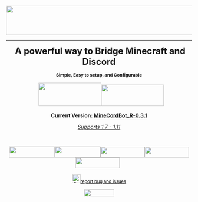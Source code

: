 <p align = "center">
  <img src="https://media-elerium.cursecdn.com/attachments/143/990/header-mcb.png" alt="" width="690" height="79" />
</p>
<hr />
<p align = "center">
  <span style="font-size: 24px;">&nbsp;<strong>A powerful way to&nbsp;Bridge Minecraft and Discord</strong></span>
</p>
<p align = "center">
  <span style="font-size: 12px;"><b>Simple, Easy to setup, and Configurable</b></span>
</p>
<p align = "center">&nbsp; &nbsp;<a href="https://github.com/CyR1en/MineCordBot"><img src="http://developersnation.info/wp-content/uploads/2016/04/GitHub-Banner-Developers-Nation.png" alt="" width="170" height="63" /></a><a href="https://discord.gg/rEK5XmV"><img src="https://discordapp.com/assets/fc0b01fe10a0b8c602fb0106d8189d9b.png" alt="" width="170" height="58" /></a></p>
<p align = "center"><b>Current Version: <a title="R-0.3.1" href="https://dev.bukkit.org/projects/minecordbot-bukkit/files/2352845">MineCordBot_R-0.3.1</a></b></p>
<p align = "center"><span style="text-decoration: underline;"><em>Supports 1.7 - 1.11</em></span></p>
<p align = "center">&nbsp;</p>
<p align = "center"><span style="text-decoration: underline;"><em><a title="i" href="https://dev.bukkit.org/projects/minecordbot-bukkit/pages/installation"><img src="https://lh3.googleusercontent.com/KgATtmS9q1GO4OGW9boqe9_lgDLTOMXUorx07LyQ1giqe8LlC9hFkHgmmK04O8-MGF2hZ7E0iBumLVpuEh1GfdFM-KXATRt0B1CahuOl5nKOKdnCloK3-jDaK_hKJc2C-MELF9qxX_qDfhW5I-bZ8hE3SOgp_RSaGyVtl7vWe2zXfevZgjlqjrXf54mDcKtBgvf4HPgc4u8TPhjjBtN9L14x59v1onhR14LwdFwVYEE0LnHuDMnW9kqPJSm3FpLUv4OmfW9peeD5Y5EO0N_4ABCO3DjWvZaJRoc3s40-eLKseWpYWfcuX3gYRlWmt0fN-jqFzH2oXdYr4EgiNkpaAfEWBNCSnOV9-LtRx9Jb_y6Wza44Sqk2pMA-hCkUTc_-GNUTaDFaIhHa_vbCIeaAsvyvb8CDF9HgVzZgbUFcqdMOVv0XeiwclqUK9ZqLWE0oF9EFMHy-aOfVJ9eblag8nR_BOaJ0np90DW8cNA7rCO50a19_Y7OHasnBeOhc-rIaawEW3AYt5o6yE2Jo02sbNQaUhcFXGXgL8JqljP3mqP_w7qryl7cajdrQ4277WzpYbH0GdCuMiUJ2PAUr5ErtrKEAy65omBK9nJ-QncAkdmgm4ba9KAoM=w190-h46-no" alt="" width="124" height="30" /></a><a title="cfg" href="https://dev.bukkit.org/projects/minecordbot-bukkit/pages/configuration"><img src="https://lh3.googleusercontent.com/m5ltYrlDr12GCxoy5CdreXcjIWx5QMDevF2gyvaF-luaUScPA4_2Xat3qpqg81sz3RUNKrQ4UOjZS7YfC7qqSFWgtGCcJKGIB0vhvc668Z3jxPcVEElKiD4cJ6SltTrzDPhptPd_pC1_1bPQrjaRn0IpHwhfxY-jIvimy8W_w86RLaBHKjWtgkRrJlmCBY6EghnECvMBOIDMd8KwRxD5pFRJbHqAvl_pFkuJVMHi-kmf6DyccKEX7W8y5UVy4GhHkfqTv-fDM9mts6b71eI8vRSP-8LGOpedfLpnML9iViUtXOPRdK2EAbpGMWxNvUnkE5B38226z7mggUbv1lxdz745kKLKBMoSNn5TPGScEcD-XTrVt_2iYNYulRRrMoeXqLiMQkYXTzskZGmOtjTjqAJ8cdcSH3u8flGrdiHqpcpDynXpSjsCxzkOQwVLbtbb-zzdAT_iWu5JNH7CN7pNzNBj2YLkmDJWhvvMAtknFHhHMpqz5nyyXd9eiGsJcprkQc74_zi3jhPrQAliqC5Nyl5En1fykMuXkdfW7e824WilUXZj1xVGYJbcoNCOXWb4o3ChjNxp9_ZJht5lx_DTd13nE3YVIpokxbK7VP9r3R25zN9QRkU1=w190-h46-no" alt="" width="124" height="30" /></a><a title="c" href="https://dev.bukkit.org/projects/minecordbot-bukkit/pages/commands"><img src="https://lh3.googleusercontent.com/lJX-Lf8e-KNcqlCoJndSa9blfMOjI57TH9_TEMYW0RYlroocJzfXzYklfzxaAUHUFdvb8Y2E6m9djNC5wojYF52gYFUPG5uP3wJRJoqPm0H8uSkCBweWPFq8lEUKKawKtU9P8I5KMtOMs9cLr88uOxsgAWZpTGEJ7wV60xVzYpeQWS_2f-J9gG-JRe_KK-isv1qVqWomXFjY2CfN4owl2f7JPd3tH-JDCl0fVQaoFbrvheZAd5SB33M_uEP9nhzYSqQioCwY4qlUCuRorS5w3kXkefv2Sz9AYoVD4zT4g0NSX54qGcu3yxWnsvWQNigb-HMNOdYp17Sh2xSCAzJVHV58tlxdrD-8pJvMM1ZG5eIht-wc5O30gjbaPjI5RutAsFzl_g9IPHGZ8HTi-6ACvtUUytnVF-i0FHVHkA0EJWE-LpkO1i2nuETNZDKdRNITUa9UYAzcikPB30BwIXGRUIVVcmyK9bWfg0zfWD7qmq5gEBq_g01h4e-OKVWoIc8MN5BkjrxT8rM__eXUbjYGOGM8ifpmEzLZhcJddWRR8CCRM2DQsNNv2bBN_0-HtQI13X9kscWGwNKkWFcFhpu2HQox547e_ouevthRbiaZu6PquLAVXO8d=w190-h46-no" alt="" width="120" height="29" /></a><a title="p" href="https://dev.bukkit.org/projects/minecordbot-bukkit/pages/commands/permissions"><img src="https://lh3.googleusercontent.com/WZiu4Kr0fXIKzL0GnAiJfYnJGm4HpdcwMA3LaZNPbxFkamnar2BAcabWORO6_2OPdSeqOIFVcy7BPZDxRHsQIrMlNaXT51V2ZLmDmdNcLg0iWACQJWIeoIR6-pkNKuMuYwQrw1a4NC5s4MxGU-CNtZK_tSblIvkD5pNpHFv1kToVOOCwvO61VCWEVfEnap10qNwquQwSAb1RobhY7tD-_jp-U6g6QOp9OzUx_V6cgCuxhi6P3Acp07xkgACjP5Q6ZzSUY9URnPjm64Hc8jiQICTVWnLLsWT7gpHLEDqWWEE_4ZyPuOwZGBuIZf8pe58-qt5daeCFsCTWk8oxE0RHbEaXNx7LZ4hNDDCMkR-02W4MF4HNWZR7_UExQl6iZ_dM_3XWD97ITGMbjqPqH-JzCdbf-9piLDd8ddp8TWr-odsg3hhojePMzIr6t1sxOfzw1FKVtN8WiLrUyrqXjYz9T304EkgWT0NtjmS7klPux6kyBBynxd4OtKjwQ1Sy8TsYcVMevu8GHzDAH1neFl_8ZojBIg7SeTFVSDy06Ueq23a5GBix_gxBxouZgJFgj9dIF0KxSjKLTOZ0PDJRQVVYGnjjJfVHKDPz7Zm0KT-jD3yCg7BAjJVn=w190-h46-no" alt="" width="120" height="29" /></a><a href="https://dev.bukkit.org/projects/minecordbot-bukkit/pages/frequently-asked-questions"><img src="https://lh3.googleusercontent.com/ci8FFhMr5gEK3akgzieQCV46E8oet_H-Gm0U5hZ6zGLw6YEnYs_mm0m00PzzfzfblRgVIKMTuk27wqv0GNwlRZtMq1kkXLmdxZkQfXHT_C8R89gUgpxamqh5UzfppSOhroghFKdXF7x91eRuyeOlx_Z_mn9h-KMm9ZXKa0dtwfg7R9TXTyU4FxEp1No94rxVdo1Wb5hImPU6gsj_Rfv_kArhb1UAHBEeayolsr0vA9M3tBMcwB45XbMZTijY-OQYvuvKG3W7YNexOoLsaNJT9HYf0vxMX-2HotnxaBfM6WAtyDfVv8PQOqpLrGjj9VdQxWYC-JIvfThoURx8OR8R9U5eKEzo4TMO-QWpC7UukjDa07doLU4FEoo9zAWhLu3DpA5Cmh1-UXLjAtjUGww5sm1r6zzdPUeCUC0NI1HfNtI3qt-k-iqTneWByc7H59WmuohLKd_xRQDXL8DQN-6tPSWcJNtshc9JWYlhygMO_JbCb6VPv8IWyXHAx76R373Prlzsr1PhUC6W64BcUjODc8dxCPOmgRF9DwhDbx0_BYgodep3KpA6sM85hh4GsiGn7HZdNQoYeqpKI8Ohq3LVHt_Q90eROeUWgU1LcKv8oDSP4jy3wPxZ=w190-h46-no" alt="" width="120" height="29" /></a></em></span>&nbsp;&nbsp;</p>
<p align = "center"><a title="RandI" href="https://dev.bukkit.org/projects/minecordbot-bukkit/issues/create"><em><img src="http://www.shackbox.net/wp-content/uploads/2014/01/Debug-Bug-icon.png" alt="Report Bug or Issues" width="23" height="23" /></em></a><span style="text-decoration: underline;"><span style="color: #000000;"><a style="color: #000000;" title="RandI" href="https://dev.bukkit.org/projects/minecordbot-bukkit/issues/create"><span style="font-size: 12px;">report bug and issues</span></a></span></span></p>
<p align = "center"><a href="https://www.paypal.com/cgi-bin/webscr?return=https://dev.bukkit.org/projects/minecordbot-bukkit?gameCategorySlug=bukkit-plugins&amp;projectID=101682&amp;cn=Add+special+instructions+to+the+addon+author()&amp;business=ebacurio%40gmail.com&amp;bn=PP-DonationsBF:btn_donateCC_LG.gif:NonHosted&amp;cancel_return=https://dev.bukkit.org/projects/minecordbot-bukkit?gameCategorySlug=bukkit-plugins&amp;projectID=101682&amp;lc=US&amp;item_name=MineCordBot+(from+bukkit.org)&amp;cmd=_donations&amp;rm=1&amp;no_shipping=1&amp;currency_code=USD"><span style="text-decoration: underline;"><span style="color: #000000;"><span style="font-size: 12px;"><img src="http://nyc4a.org/file/PaypalDonateButton.jpg" alt="" width="82" height="19" /></span></span></span></a></p>
<p align = "center">&nbsp;</p>
